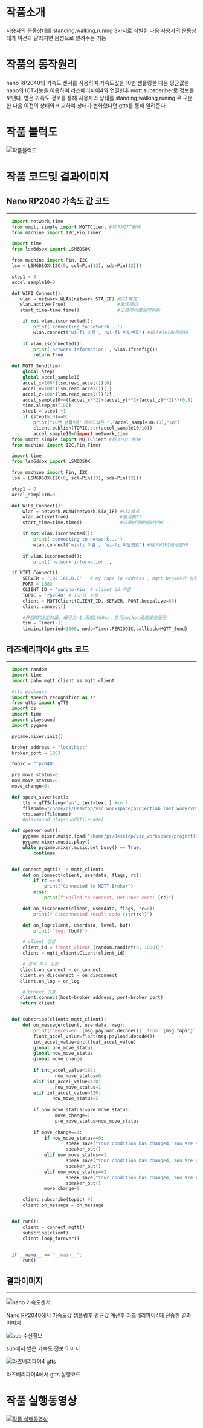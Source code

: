 # 작품소개
  사용자의 운동상태를 standing,walking,runing 3가지로 식별한 다음 사용자의 운동상태가 이전과 달라지면 음성으로 알려주는 기능 

# 작품의 동작원리
  nano RP2040의 가속도 센서를 사용하여 가속도값을 10번 샘플링한 다음 평균값을 nano의 IOT기능을 이용하여 라즈베리파이4와
  연결한후 mqtt subsceriber로 정보를 보낸다. 받은 가속도 정보를 통해 사용자의 상태를 standing,walking,runing 로 구분한 다음
  이전의 상태와 비교하여 상태가 변화했다면 gtts를 통해 알려준다

# 작품 블럭도
  ![작품블럭도](https://github.com/controlgit234/projectlab_234/blob/main/%EC%9E%91%ED%92%88%20%EB%B8%94%EB%9F%AD%EB%8F%84.PNG)
  
# 작품 코드및 결과이미지
  ## Nano RP2040 가속도 값 코드
  ---
  ```python
    import network,time
    from umqtt.simple import MQTTClient #导入MQTT板块
    from machine import I2C,Pin,Timer

    import time
    from lsm6dsox import LSM6DSOX

    from machine import Pin, I2C
    lsm = LSM6DSOX(I2C(0, scl=Pin(13), sda=Pin(12)))

    step1 = 0
    accel_sample10=0

    def WIFI_Connect():
       wlan = network.WLAN(network.STA_IF) #STA模式
       wlan.active(True)                   #激活接口
       start_time=time.time()              #记录时间做超时判断

        if not wlan.isconnected():
            print('connecting to network...')
            wlan.connect('wi-fi 이름', 'wi-fi 비밀번호') #输入WIFI账号密码
        
        if wlan.isconnected():
            print('network information:', wlan.ifconfig())
            return True    

    def MQTT_Send(tim):
        global step1
        global accel_sample10
        accel_x=100*(lsm.read_accel())[0]
        accel_y=100*(lsm.read_accel())[1]
        accel_z=100*(lsm.read_accel())[2]
        accel_sample10+=((accel_x**2)+(accel_y)**2+(accel_z)**2)**(0.5)
        time.sleep_ms(100)
        step1 = step1 +1
        if (step1%10)==0:
            print("10번 샘플링한 가속도값은 ",(accel_sample10/10),"\n")
            client.publish(TOPIC,str(accel_sample10/10))
            accel_sample10=0import network,time
    from umqtt.simple import MQTTClient #导入MQTT板块
    from machine import I2C,Pin,Timer

    import time
    from lsm6dsox import LSM6DSOX

    from machine import Pin, I2C
    lsm = LSM6DSOX(I2C(0, scl=Pin(13), sda=Pin(12)))

    step1 = 0
    accel_sample10=0

    def WIFI_Connect():
        wlan = network.WLAN(network.STA_IF) #STA模式
        wlan.active(True)                   #激活接口
        start_time=time.time()              #记录时间做超时判断

        if not wlan.isconnected():
            print('connecting to network...')
            wlan.connect('wi-fi 이름', 'wi-fi 비밀번호') #输入WIFI账号密码
        
        if wlan.isconnected():
            print('network information:', 

    if WIFI_Connect():
        SERVER = '192.168.0.8'   # my rapa ip address , mqtt broker가 실행되고 있음
        PORT = 1883
        CLIENT_ID = 'sungho-Kim' # clinet id 이름
        TOPIC = 'rp2040' # TOPIC 이름
        client = MQTTClient(CLIENT_ID, SERVER, PORT,keepalive=60)
        client.connect()

        #开启RTOS定时器，编号为-1,周期1000ms，执行socket通信接收任务
        tim = Timer(-1)
        tim.init(period=1000, mode=Timer.PERIODIC,callback=MQTT_Send)
   ```
   
## 라즈베리파이4 gtts 코드
---
```python
  import random
  import time
  import paho.mqtt.client as mqtt_client

  #tts packages
  import speech_recognition as sr 
  from gtts import gTTS 
  import os 
  import time 
  import playsound 
  import pygame

  pygame.mixer.init()

  broker_address = "localhost"
  broker_port = 1883

  topic = "rp2040"

  pre_move_status=0;
  now_move_status=0;
  move_change=0;

  def speak_save(text):
      tts = gTTS(lang='en', text=text ) #ko')
      filename="/home/pi/Desktop/vsc_workspace/projectlab_last_work/voice.mp3"#음성파일 경로
      tts.save(filename) 
      #playsound.playsound(filename) 

  def speaker_out():
      pygame.mixer.music.load("/home/pi/Desktop/vsc_workspace/projectlab_last_work/voice.mp3")#음성파일 경로
      pygame.mixer.music.play()
      while pygame.mixer.music.get_busy() == True:
          continue


  def connect_mqtt() -> mqtt_client:
      def on_connect(client, userdata, flags, rc):
          if rc == 0:
              print("Connected to MQTT Broker")
          else:
              print(f"Failed to connect, Returned code: {rc}")

      def on_disconnect(client, userdata, flags, rc=0):
          print(f"disconnected result code {str(rc)}")

      def on_log(client, userdata, level, buf):
          print(f"log: {buf}")

      # client 생성
      client_id = f"mqtt_client_{random.randint(0, 1000)}"
      client = mqtt_client.Client(client_id)

      # 콜백 함수 설정
     client.on_connect = on_connect
     client.on_disconnect = on_disconnect
     client.on_log = on_log

      # broker 연결
     client.connect(host=broker_address, port=broker_port)
     return client


  def subscribe(client: mqtt_client):
      def on_message(client, userdata, msg):
          print(f"Received `{msg.payload.decode()}` from `{msg.topic}` topic")
          float_accel_value=float(msg.payload.decode())
          int_accel_value=int(float_accel_value)
          global pre_move_status
          global now_move_status
          global move_change
            
          if int_accel_value<102:
                  now_move_status=0
          elif int_accel_value<120:
                  now_move_status=1
          elif int_accel_value>120:
                 now_move_status=2
            
          if now_move_status!=pre_move_status:
                  move_change=1
                  pre_move_status=now_move_status
                
          if move_change==1:
              if now_move_status==0:
                      speak_save("Your condition has changed, You are standing now.")
                      speaker_out()
              elif now_move_status==1:
                      speak_save("Your condition has changed, You are walking now.")
                      speaker_out()
              elif now_move_status==2:
                      speak_save("Your condition has changed, You are running now.")
                      speaker_out()
              move_change=0

      client.subscribe(topic) #1
      client.on_message = on_message


  def run():
      client = connect_mqtt()
      subscribe(client)
      client.loop_forever()


  if __name__ == '__main__':
      run()
```

## 결과이미지
---
  ![nano 가속도센서](https://github.com/controlgit234/projectlab_234/blob/main/%EA%B0%80%EC%86%8D%EB%8F%84%EC%84%BC%EC%84%9C%20%ED%8F%89%EA%B7%A0%EA%B0%92%20%EA%B2%B0%EA%B3%BC%EC%9D%B4%EB%AF%B8%EC%A7%80.PNG)
  
  Nano RP2040에서 가속도값 샘플링후 평균값 계산후 라즈베리파이4에 전송한 결과 이미지
  
  ![sub 수신정보](https://github.com/controlgit234/projectlab_234/blob/main/sub%20%EC%97%90%EC%84%9C%20%EB%B0%9B%EC%9D%80%20%EA%B0%80%EC%86%8D%EB%8F%84%EC%A0%95%EB%B3%B4.PNG)
  
  sub에서 받은 가속도 정보 이미지
  
  ![라즈베리파이4 gtts](https://github.com/controlgit234/projectlab_234/blob/main/%EA%B0%80%EC%86%8D%EB%8F%84_gtts_%EC%86%8C%EC%8A%A4%EC%BD%94%EB%93%9C.PNG)
  
  라즈베리파이4에서 gtts 실행코드
  
# 작품 실행동영상
[![작품 실행동영상](https://youtu.be/WObF141nLoM/0.jpg)](https://youtu.be/WObF141nLoM)
